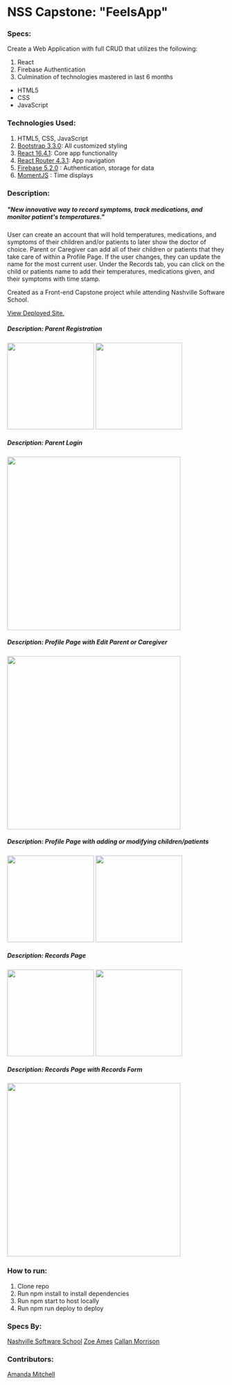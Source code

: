 # NSS Capstone: "FeelsApp"

### Specs:
Create a Web Application with full CRUD that utilizes the following:

1. React
1. Firebase Authentication
1. Culmination of technologies mastered in last 6 months
 * HTML5
 * CSS
 * JavaScript

### Technologies Used:
1. HTML5, CSS, JavaScript
1. [Bootstrap 3.3.0](https://getbootstrap.com/docs/3.3/): All customized styling
1. [React 16.4.1](https://reactjs.org/): Core app functionality
1. [React Router 4.3.1](https://reacttraining.com/react-router/): App navigation
1. [Firebase 5.2.0](https://www.firebase.com/) : Authentication, storage for data
1. [MomentJS](http://momentjs.com/) : Time displays

### Description:
##### "New innovative way to record symptoms, track medications, and monitor patient's temperatures."

User can create an account that will hold temperatures, medications, and symptoms of their children and/or patients to later show the doctor of choice.
Parent or Caregiver can add all of their children or patients that they take care of within a Profile Page. If the user changes, they can update the name for the most current user.
Under the Records tab, you can click on the child or patients name to add their temperatures, medications given, and their symptoms with time stamp.

Created as a Front-end Capstone project while attending Nashville Software School.

[View Deployed Site.](https://feelsapp-5a1b6.firebaseio.com/)

##### Description: Parent Registration
<img src="" width="200">
<img src="" width="200">

##### Description: Parent Login
<img src="" width="400">

##### Description: Profile Page with Edit Parent or Caregiver
<img src="" width="400">

##### Description: Profile Page with adding or modifying children/patients
<img src="" width="200">
<img src="" width="200">

##### Description: Records Page
<img src="" width="200">
<img src="" width="200">

##### Description: Records Page with Records Form
<img src="" width="400">

### How to run:
1. Clone repo
2. Run npm install to install dependencies
3. Run npm start to host locally
4. Run npm run deploy to deploy


### Specs By:
[Nashville Software School](https://github.com/nashville-software-school)
[Zoe Ames](https://github.com/zoeames)
[Callan Morrison](https://github.com/morecallan)

### Contributors:
[Amanda Mitchell](https://github.com/AmandaM04)
